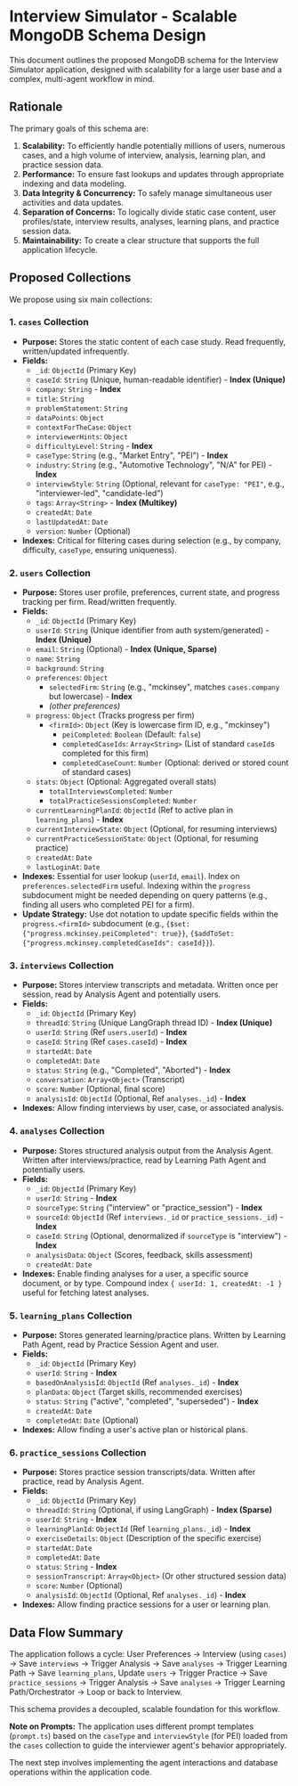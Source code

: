 # Interview Simulator - Scalable MongoDB Schema Design

This document outlines the proposed MongoDB schema for the Interview Simulator application, designed with scalability for a large user base and a complex, multi-agent workflow in mind.

## Rationale

The primary goals of this schema are:

1.  **Scalability:** To efficiently handle potentially millions of users, numerous cases, and a high volume of interview, analysis, learning plan, and practice session data.
2.  **Performance:** To ensure fast lookups and updates through appropriate indexing and data modeling.
3.  **Data Integrity & Concurrency:** To safely manage simultaneous user activities and data updates.
4.  **Separation of Concerns:** To logically divide static case content, user profiles/state, interview results, analyses, learning plans, and practice session data.
5.  **Maintainability:** To create a clear structure that supports the full application lifecycle.

## Proposed Collections

We propose using six main collections:

### 1. `cases` Collection

*   **Purpose:** Stores the static content of each case study. Read frequently, written/updated infrequently.
*   **Fields:**
    *   `_id`: `ObjectId` (Primary Key)
    *   `caseId`: `String` (Unique, human-readable identifier) - **Index (Unique)**
    *   `company`: `String` - **Index**
    *   `title`: `String`
    *   `problemStatement`: `String`
    *   `dataPoints`: `Object`
    *   `contextForTheCase`: `Object`
    *   `interviewerHints`: `Object`
    *   `difficultyLevel`: `String` - **Index**
    *   `caseType`: `String` (e.g., "Market Entry", "PEI") - **Index**
    *   `industry`: `String` (e.g., "Automotive Technology", "N/A" for PEI) - **Index**
    *   `interviewStyle`: `String` (Optional, relevant for `caseType: "PEI"`, e.g., "interviewer-led", "candidate-led")
    *   `tags`: `Array<String>` - **Index (Multikey)**
    *   `createdAt`: `Date`
    *   `lastUpdatedAt`: `Date`
    *   `version`: `Number` (Optional)
*   **Indexes:** Critical for filtering cases during selection (e.g., by company, difficulty, `caseType`, ensuring uniqueness).

### 2. `users` Collection

*   **Purpose:** Stores user profile, preferences, current state, and progress tracking per firm. Read/written frequently.
*   **Fields:**
    *   `_id`: `ObjectId` (Primary Key)
    *   `userId`: `String` (Unique identifier from auth system/generated) - **Index (Unique)**
    *   `email`: `String` (Optional) - **Index (Unique, Sparse)**
    *   `name`: `String`
    *   `background`: `String`
    *   `preferences`: `Object`
        *   `selectedFirm`: `String` (e.g., "mckinsey", matches `cases.company` but lowercase) - **Index**
        *   *(other preferences)*
    *   `progress`: `Object` (Tracks progress per firm)
        *   `<firmId>`: `Object` (Key is lowercase firm ID, e.g., "mckinsey")
            *   `peiCompleted`: `Boolean` (Default: `false`)
            *   `completedCaseIds`: `Array<String>` (List of standard `caseId`s completed for this firm)
            *   `completedCaseCount`: `Number` (Optional: derived or stored count of standard cases)
    *   `stats`: `Object` (Optional: Aggregated overall stats)
        *   `totalInterviewsCompleted`: `Number`
        *   `totalPracticeSessionsCompleted`: `Number`
    *   `currentLearningPlanId`: `ObjectId` (Ref to active plan in `learning_plans`) - **Index**
    *   `currentInterviewState`: `Object` (Optional, for resuming interviews)
    *   `currentPracticeSessionState`: `Object` (Optional, for resuming practice)
    *   `createdAt`: `Date`
    *   `lastLoginAt`: `Date`
*   **Indexes:** Essential for user lookup (`userId`, `email`). Index on `preferences.selectedFirm` useful. Indexing within the `progress` subdocument might be needed depending on query patterns (e.g., finding all users who completed PEI for a firm).
*   **Update Strategy:** Use dot notation to update specific fields within the `progress.<firmId>` subdocument (e.g., `{$set: {"progress.mckinsey.peiCompleted": true}}`, `{$addToSet: {"progress.mckinsey.completedCaseIds": caseId}}`).

### 3. `interviews` Collection

*   **Purpose:** Stores interview transcripts and metadata. Written once per session, read by Analysis Agent and potentially users.
*   **Fields:**
    *   `_id`: `ObjectId` (Primary Key)
    *   `threadId`: `String` (Unique LangGraph thread ID) - **Index (Unique)**
    *   `userId`: `String` (Ref `users.userId`) - **Index**
    *   `caseId`: `String` (Ref `cases.caseId`) - **Index**
    *   `startedAt`: `Date`
    *   `completedAt`: `Date`
    *   `status`: `String` (e.g., "Completed", "Aborted") - **Index**
    *   `conversation`: `Array<Object>` (Transcript)
    *   `score`: `Number` (Optional, final score)
    *   `analysisId`: `ObjectId` (Optional, Ref `analyses._id`) - **Index**
*   **Indexes:** Allow finding interviews by user, case, or associated analysis.

### 4. `analyses` Collection

*   **Purpose:** Stores structured analysis output from the Analysis Agent. Written after interviews/practice, read by Learning Path Agent and potentially users.
*   **Fields:**
    *   `_id`: `ObjectId` (Primary Key)
    *   `userId`: `String` - **Index**
    *   `sourceType`: `String` ("interview" or "practice_session") - **Index**
    *   `sourceId`: `ObjectId` (Ref `interviews._id` or `practice_sessions._id`) - **Index**
    *   `caseId`: `String` (Optional, denormalized if `sourceType` is "interview") - **Index**
    *   `analysisData`: `Object` (Scores, feedback, skills assessment)
    *   `createdAt`: `Date`
*   **Indexes:** Enable finding analyses for a user, a specific source document, or by type. Compound index `{ userId: 1, createdAt: -1 }` useful for fetching latest analyses.

### 5. `learning_plans` Collection

*   **Purpose:** Stores generated learning/practice plans. Written by Learning Path Agent, read by Practice Session Agent and user.
*   **Fields:**
    *   `_id`: `ObjectId` (Primary Key)
    *   `userId`: `String` - **Index**
    *   `basedOnAnalysisId`: `ObjectId` (Ref `analyses._id`) - **Index**
    *   `planData`: `Object` (Target skills, recommended exercises)
    *   `status`: `String` ("active", "completed", "superseded") - **Index**
    *   `createdAt`: `Date`
    *   `completedAt`: `Date` (Optional)
*   **Indexes:** Allow finding a user's active plan or historical plans.

### 6. `practice_sessions` Collection

*   **Purpose:** Stores practice session transcripts/data. Written after practice, read by Analysis Agent.
*   **Fields:**
    *   `_id`: `ObjectId` (Primary Key)
    *   `threadId`: `String` (Optional, if using LangGraph) - **Index (Sparse)**
    *   `userId`: `String` - **Index**
    *   `learningPlanId`: `ObjectId` (Ref `learning_plans._id`) - **Index**
    *   `exerciseDetails`: `Object` (Description of the specific exercise)
    *   `startedAt`: `Date`
    *   `completedAt`: `Date`
    *   `status`: `String` - **Index**
    *   `sessionTranscript`: `Array<Object>` (Or other structured session data)
    *   `score`: `Number` (Optional)
    *   `analysisId`: `ObjectId` (Optional, Ref `analyses._id`) - **Index**
*   **Indexes:** Allow finding practice sessions for a user or learning plan.

## Data Flow Summary

The application follows a cycle: User Preferences -> Interview (using `cases`) -> Save `interviews` -> Trigger Analysis -> Save `analyses` -> Trigger Learning Path -> Save `learning_plans`, Update `users` -> Trigger Practice -> Save `practice_sessions` -> Trigger Analysis -> Save `analyses` -> Trigger Learning Path/Orchestrator -> Loop or back to Interview.

This schema provides a decoupled, scalable foundation for this workflow.

**Note on Prompts:** The application uses different prompt templates (`prompt.ts`) based on the `caseType` and `interviewStyle` (for PEI) loaded from the `cases` collection to guide the interviewer agent's behavior appropriately.

The next step involves implementing the agent interactions and database operations within the application code.